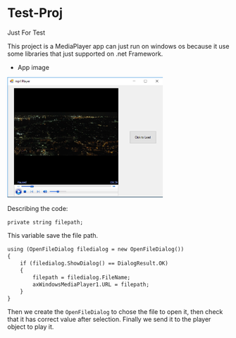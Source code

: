 # Test-Proj
Just For Test

This project is a MediaPlayer app can just run on windows os because it use some libraries that just supported on .net Framework.

* App image 
<p align="left">
  <img src="https://github.com/MMovasaghi/Test-Proj/blob/master/image.png" 
       width="70%" title="hover text">
</p>

Describing the code:

```
private string filepath;
```
This variable save the file path.

```
using (OpenFileDialog filedialog = new OpenFileDialog())
{
    if (filedialog.ShowDialog() == DialogResult.OK)
    {
        filepath = filedialog.FileName;
        axWindowsMediaPlayer1.URL = filepath;
    }
}
```
Then we create the `OpenFileDialog` to chose the file to open it, then check that it has correct value after selection.
Finally we send it to the player object to play it.
